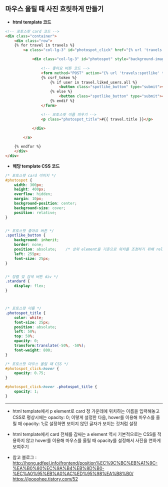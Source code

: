 ## 마우스 올릴 때 사진 흐릿하게 만들기

- **html template 코드**
```html
<!-- 포토스팟 card 코드 -->
<div class="container">
    <div class="row">
    {% for travel in travels %}
        <a class="col-lg-3" id="photospot_click" href="{% url 'travels:spot' travel.id %}" style="text-decoration:none;">

            <div class="col-lg-3" id="photospot" style="background-image: url('{{ travel.image.url }}');">
                
                <!-- 좋아요 버튼 코드 -->
                <form method="POST" action="{% url 'travels:spotlike' travel.id %}">
                {% csrf_token %}
                    {% if user in travel.liked_users.all %}    
                        <button class="spotlike_button" type="submit"><i class="fa-solid fa-heart" style="color:pink;"></i></button>
                    {% else %}    
                        <button class="spotlike_button" type="submit"><i class="fa-regular fa-heart"></i></button>
                    {% endif %}    
                </form>    

                <!-- 포토스팟 이름 띄우기 -->
                <p class="photospot_title">#{{ travel.title }}</p>   

            </div>
            
        </a>    

    {% endfor %}    
    </div>
</div>
```

- **해당 template CSS 코드**
```css
/* 포토스팟 card 이미지 */
#photospot {
    width: 300px;
    height: 400px;
    overflow: hidden;
    margin: 10px;
    background-position: center;
    background-size: cover;
    position: relative;
}


/* 포토스팟 좋아요 버튼 */
.spotlike_button {
    background: inherit;
    border: none;
    position: absolute;    /* 상위 element을 기준으로 위치를 조정하기 위해 relative 설정 */
    left: 255px;
    font-size: 25px;
}


/* 정렬 및 검색 버튼 div */
.standard {
    display: flex;
}



/* 포토스팟 이름 */
.photospot_title {
    color: white;
    font-size: 25px;
    position: absolute;
    left: 50%;
    top: 50%;
    opacity: 0;
    transform:translate(-50%, -50%);
    font-weight: 800;
}

/* 포토스팟 마우스 올릴 때 CSS */
#photospot_click:hover {
    opacity: 0.75;
}

#photospot_click:hover .photospot_title {
    opacity: 1;
}
```

* * *
- html template에서 p element로 card 정 가운데에 위치하는 이름을 입력해놓고 CSS로 평상시에는 opacity: 0; 이렇게 설정한 다음, hover를 이용해 마우스를 올릴 때 opacity: 1;로 설정하면 보이지 않던
  글자가 보이는 것처럼 설정
- html template에서 card 전체를 감싸는 a element 역시 기본적으로는 CSS를 적용하지 않고 hover를 이용해 마우스를 올릴 때 opacity를 설정해서 사진을 연하게 보여주기

- 참고 블로그 : http://hong.adfeel.info/frontend/position%EC%9C%BC%EB%A1%9C-%EA%B0%80%EC%9A%B4%EB%8D%B0-%EC%A0%95%EB%A0%AC%ED%95%98%EA%B8%B0/   
             https://joooohee.tistory.com/52       
             

 
